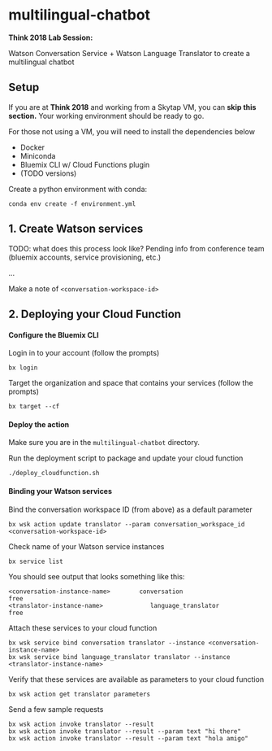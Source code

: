 # multilingual-chatbot
**Think 2018 Lab Session:**

Watson Conversation Service + Watson Language Translator to create a multilingual chatbot

## Setup
If you are at **Think 2018** and working from a Skytap VM, you can **skip this section.**
Your working environment should be ready to go.

For those not using a VM, you will need to install the dependencies below
- Docker
- Miniconda
- Bluemix CLI w/ Cloud Functions plugin
- (TODO versions)

Create a python environment with conda:
```
conda env create -f environment.yml
```

## 1. Create Watson services
TODO: what does this process look like? Pending info from conference team
(bluemix accounts, service provisioning, etc.)

...

Make a note of `<conversation-workspace-id>`


## 2. Deploying your Cloud Function
#### Configure the Bluemix CLI
Login in to your account (follow the prompts)
```
bx login
```
Target the organization and space that contains your services (follow the prompts)
```
bx target --cf
```

#### Deploy the action
Make sure you are in the `multilingual-chatbot` directory.

Run the deployment script to package and update your cloud function
```
./deploy_cloudfunction.sh
```

#### Binding your Watson services

Bind the conversation workspace ID (from above) as a default parameter
```
bx wsk action update translator --param conversation_workspace_id <conversation-workspace-id>
```

Check name of your Watson service instances
```
bx service list
```

You should see output that looks something like this:
```
<conversation-instance-name>        conversation                     free
<translator-instance-name>             language_translator         free
```

Attach these services to your cloud function
```
bx wsk service bind conversation translator --instance <conversation-instance-name>
bx wsk service bind language_translator translator --instance <translator-instance-name>
```

Verify that these services are available as parameters to your cloud function
```
bx wsk action get translator parameters
```

Send a few sample requests
```
bx wsk action invoke translator --result
bx wsk action invoke translator --result --param text "hi there"
bx wsk action invoke translator --result --param text "hola amigo"
```